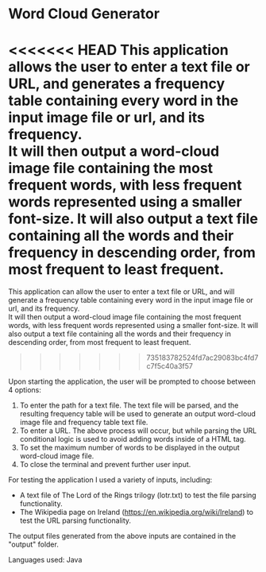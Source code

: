 # Word Cloud Generator

<<<<<<< HEAD
This application allows the user to enter a text file or URL, and generates a frequency table containing every word in the input image file or url, and its frequency.  
It will then output a word-cloud image file containing the most frequent words, with less frequent words represented using a smaller font-size.
It will also output a text file containing all the words and their frequency in descending order, from most frequent to least frequent.
=======
This application can allow the user to enter a text file or URL, and will generate a frequency table containing every word in the input image file or url, and its frequency.  
It will then output a word-cloud image file containing the most frequent words, with less frequent words represented using a smaller font-size. It will also output a text file containing all the words and their frequency in descending order, from most frequent to least frequent.  
>>>>>>> 735183782524fd7ac29083bc4fd7c7f5c40a3f57

Upon starting the application, the user will be prompted to choose between 4 options:

1.  To enter the path for a text file. The text file will be parsed, and the resulting frequency table will be used to generate an output word-cloud image file and frequency table text file.
2.  To enter a URL. The above process will occur, but while parsing the URL conditional logic is used to avoid adding words inside of a HTML tag.
3.  To set the maximum number of words to be displayed in the output word-cloud image file.
4.  To close the terminal and prevent further user input.

For testing the application I used a variety of inputs, including:

- A text file of The Lord of the Rings trilogy (lotr.txt) to test the file parsing functionality.
- The Wikipedia page on Ireland (https://en.wikipedia.org/wiki/Ireland) to test the URL parsing functionality.

The output files generated from the above inputs are contained in the "output" folder.

Languages used: Java

